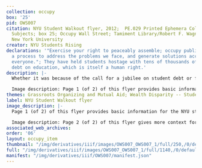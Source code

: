 ```yaml
---
collection: occupy
box: '25'
pid: OWS007
citation: NYU Student Walkout flyer, 2012;  PE.029 Printed Ephemera Collection on
  Subjects; box 25; Occupy Wall Street; Tamiment Library/Robert F. Wagner Labor Archives,
  New York University
creator: NYU Students Rising
declarations: '"Exercise your right to peaceably assemble; occupy public space;  create
  a process to address the problems we face, and generate solutions accessible to
  everyone."; They have held students hostage with tens of thousands of dollars of
  debt on education, which is itself a human right.'
description: |-
  Whether it was because of the call for a jubilee on student debt or feeling drawn to other causes under the Occupy Wall Street movement, students from across New York City's colleges and unversities were a large presence in on-the-ground protests, working groups, and actions. Students at New York University formed an Occupy affinity group called NYU for Occupy Wall Street who coordinated student-led actions from, and in opposition to, the University. This included the occupation of university-owned buildings like the Stern School of Business on Gould Plaza and walk-outs like the one called for in this flyer. This walkout was a coordinated nation-wide effort that included student protests at more than 75 campuses across the country, much of which was organized through social media .

  Image description: Page 1 (of 2) of this flyer provides basic information for the NYU student walkout. Black text on a yellow page tells the reader to "Join NYU students, faculty and staff as we march to meet the Community/Labor March to Wall Street!" The front page of the flyer provides details including the date and time (Wednesday, October 5th at 4pm) and contact information including an email address and a hashtag. The front of the flyer includes a raised fist carrying a torch, an emblem of NYU.
themes: Grassroots Organizing and Mutual Aid; Wealth Disparity -- Student debt
label: NYU Student Walkout flyer
image_description: |-
  Page 1 (of 2) of this flyer provides basic information for the NYU student walkout. Black text on a yellow page tells the reader to "Join NYU students, faculty and staff as we march to meet the Community/Labor March to Wall Street!" The front page of the flyer provides details including the date and time (Wednesday, October 5th at 4pm) and contact information including an email address and a hashtag. The front of the flyer includes a raised fist carrying a torch, an emblem of NYU.

  Image description: Page 2 (of 2) of this flyer gives more context for the NYU student walkout. In black text on a yellow page, the flyer tells NYU students and workers to join the National Student Walkout, meeting "in the middle of Washington Square Park" to "march together to City Hall, where we'll join the Community/Labor March in Solidarity with Occupy Wall Street." The flyer notes that the march is endorsed by "unions and community groups including United Federation of Teachers, SEIU 32BJ and SEIU 1100, the Transit Workers Union Local 100, Make the Road New York, New Yorkers Against Budget Cuts, and Alliance for Quality Education."
associated_web_archives:
order: '06'
layout: occupy_item
thumbnail: "/img/derivatives/iiif/images/OWS007_OWS007_1/full/250,/0/default.jpg"
full: "/img/derivatives/iiif/images/OWS007_OWS007_1/full/1140,/0/default.jpg"
manifest: "/img/derivatives/iiif/OWS007/manifest.json"
---
```

